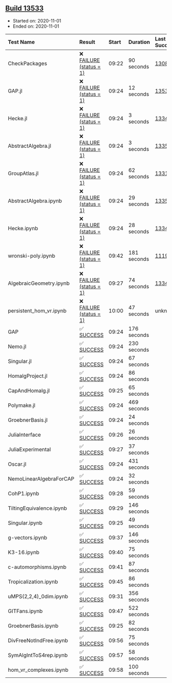 ## [Build 13533](https://oscarci.mathematik.uni-kl.de/job/oscar/13533/)

* Started on: 2020-11-01
* Ended on: 2020-11-01

| Test Name    | Result | Start | Duration | Last Success | First Failure |
|:-------------|:-------|:------|:---------|:-------------|:--------------|
| CheckPackages | ❌ [FAILURE (status = 1)](https://oscarci.mathematik.uni-kl.de/job/oscar/13533/artifact/logs/build-13533/CheckPackages.log) | 09:22 | 90 seconds | [13085](https://oscarci.mathematik.uni-kl.de/job/oscar/13085/) | [13086](https://oscarci.mathematik.uni-kl.de/job/oscar/13086/) |
| GAP.jl | ❌ [FAILURE (status = 1)](https://oscarci.mathematik.uni-kl.de/job/oscar/13533/artifact/logs/build-13533/GAP.jl.log) | 09:24 | 12 seconds | [13532](https://oscarci.mathematik.uni-kl.de/job/oscar/13532/) | [13533](https://oscarci.mathematik.uni-kl.de/job/oscar/13533/) |
| Hecke.jl | ❌ [FAILURE (status = 1)](https://oscarci.mathematik.uni-kl.de/job/oscar/13533/artifact/logs/build-13533/Hecke.jl.log) | 09:24 | 3 seconds | [13341](https://oscarci.mathematik.uni-kl.de/job/oscar/13341/) | [13342](https://oscarci.mathematik.uni-kl.de/job/oscar/13342/) |
| AbstractAlgebra.jl | ❌ [FAILURE (status = 1)](https://oscarci.mathematik.uni-kl.de/job/oscar/13533/artifact/logs/build-13533/AbstractAlgebra.jl.log) | 09:24 | 3 seconds | [13355](https://oscarci.mathematik.uni-kl.de/job/oscar/13355/) | [13356](https://oscarci.mathematik.uni-kl.de/job/oscar/13356/) |
| GroupAtlas.jl | ❌ [FAILURE (status = 1)](https://oscarci.mathematik.uni-kl.de/job/oscar/13533/artifact/logs/build-13533/GroupAtlas.jl.log) | 09:24 | 62 seconds | [13311](https://oscarci.mathematik.uni-kl.de/job/oscar/13311/) | [13312](https://oscarci.mathematik.uni-kl.de/job/oscar/13312/) |
| AbstractAlgebra.ipynb | ❌ [FAILURE (status = 1)](https://oscarci.mathematik.uni-kl.de/job/oscar/13533/artifact/logs/build-13533/AbstractAlgebra.ipynb.log) | 09:24 | 29 seconds | [13355](https://oscarci.mathematik.uni-kl.de/job/oscar/13355/) | [13356](https://oscarci.mathematik.uni-kl.de/job/oscar/13356/) |
| Hecke.ipynb | ❌ [FAILURE (status = 1)](https://oscarci.mathematik.uni-kl.de/job/oscar/13533/artifact/logs/build-13533/Hecke.ipynb.log) | 09:24 | 28 seconds | [13341](https://oscarci.mathematik.uni-kl.de/job/oscar/13341/) | [13342](https://oscarci.mathematik.uni-kl.de/job/oscar/13342/) |
| wronski-poly.ipynb | ❌ [FAILURE (status = 1)](https://oscarci.mathematik.uni-kl.de/job/oscar/13533/artifact/logs/build-13533/wronski-poly.ipynb.log) | 09:42 | 181 seconds | [11192](https://oscarci.mathematik.uni-kl.de/job/oscar/11192/) | [11193](https://oscarci.mathematik.uni-kl.de/job/oscar/11193/) |
| AlgebraicGeometry.ipynb | ❌ [FAILURE (status = 1)](https://oscarci.mathematik.uni-kl.de/job/oscar/13533/artifact/logs/build-13533/AlgebraicGeometry.ipynb.log) | 09:27 | 74 seconds | [13341](https://oscarci.mathematik.uni-kl.de/job/oscar/13341/) | [13342](https://oscarci.mathematik.uni-kl.de/job/oscar/13342/) |
| persistent_hom_vr.ipynb | ❌ [FAILURE (status = 1)](https://oscarci.mathematik.uni-kl.de/job/oscar/13533/artifact/logs/build-13533/persistent_hom_vr.ipynb.log) | 10:00 | 47 seconds | unknown | unknown |
| GAP | ✅ [SUCCESS](https://oscarci.mathematik.uni-kl.de/job/oscar/13533/artifact/logs/build-13533/GAP.log) | 09:24 | 176 seconds |  |  |
| Nemo.jl | ✅ [SUCCESS](https://oscarci.mathematik.uni-kl.de/job/oscar/13533/artifact/logs/build-13533/Nemo.jl.log) | 09:24 | 230 seconds |  |  |
| Singular.jl | ✅ [SUCCESS](https://oscarci.mathematik.uni-kl.de/job/oscar/13533/artifact/logs/build-13533/Singular.jl.log) | 09:24 | 67 seconds |  |  |
| HomalgProject.jl | ✅ [SUCCESS](https://oscarci.mathematik.uni-kl.de/job/oscar/13533/artifact/logs/build-13533/HomalgProject.jl.log) | 09:24 | 86 seconds |  |  |
| CapAndHomalg.jl | ✅ [SUCCESS](https://oscarci.mathematik.uni-kl.de/job/oscar/13533/artifact/logs/build-13533/CapAndHomalg.jl.log) | 09:25 | 65 seconds |  |  |
| Polymake.jl | ✅ [SUCCESS](https://oscarci.mathematik.uni-kl.de/job/oscar/13533/artifact/logs/build-13533/Polymake.jl.log) | 09:24 | 469 seconds |  |  |
| GroebnerBasis.jl | ✅ [SUCCESS](https://oscarci.mathematik.uni-kl.de/job/oscar/13533/artifact/logs/build-13533/GroebnerBasis.jl.log) | 09:24 | 24 seconds |  |  |
| JuliaInterface | ✅ [SUCCESS](https://oscarci.mathematik.uni-kl.de/job/oscar/13533/artifact/logs/build-13533/JuliaInterface.log) | 09:26 | 26 seconds |  |  |
| JuliaExperimental | ✅ [SUCCESS](https://oscarci.mathematik.uni-kl.de/job/oscar/13533/artifact/logs/build-13533/JuliaExperimental.log) | 09:27 | 37 seconds |  |  |
| Oscar.jl | ✅ [SUCCESS](https://oscarci.mathematik.uni-kl.de/job/oscar/13533/artifact/logs/build-13533/Oscar.jl.log) | 09:24 | 431 seconds |  |  |
| NemoLinearAlgebraForCAP | ✅ [SUCCESS](https://oscarci.mathematik.uni-kl.de/job/oscar/13533/artifact/logs/build-13533/NemoLinearAlgebraForCAP.log) | 09:24 | 32 seconds |  |  |
| CohP1.ipynb | ✅ [SUCCESS](https://oscarci.mathematik.uni-kl.de/job/oscar/13533/artifact/logs/build-13533/CohP1.ipynb.log) | 09:28 | 59 seconds |  |  |
| TiltingEquivalence.ipynb | ✅ [SUCCESS](https://oscarci.mathematik.uni-kl.de/job/oscar/13533/artifact/logs/build-13533/TiltingEquivalence.ipynb.log) | 09:29 | 146 seconds |  |  |
| Singular.ipynb | ✅ [SUCCESS](https://oscarci.mathematik.uni-kl.de/job/oscar/13533/artifact/logs/build-13533/Singular.ipynb.log) | 09:25 | 49 seconds |  |  |
| g-vectors.ipynb | ✅ [SUCCESS](https://oscarci.mathematik.uni-kl.de/job/oscar/13533/artifact/logs/build-13533/g-vectors.ipynb.log) | 09:37 | 146 seconds |  |  |
| K3-16.ipynb | ✅ [SUCCESS](https://oscarci.mathematik.uni-kl.de/job/oscar/13533/artifact/logs/build-13533/K3-16.ipynb.log) | 09:40 | 75 seconds |  |  |
| c-automorphisms.ipynb | ✅ [SUCCESS](https://oscarci.mathematik.uni-kl.de/job/oscar/13533/artifact/logs/build-13533/c-automorphisms.ipynb.log) | 09:41 | 87 seconds |  |  |
| Tropicalization.ipynb | ✅ [SUCCESS](https://oscarci.mathematik.uni-kl.de/job/oscar/13533/artifact/logs/build-13533/Tropicalization.ipynb.log) | 09:45 | 86 seconds |  |  |
| uMPS(2,2,4)_0dim.ipynb | ✅ [SUCCESS](https://oscarci.mathematik.uni-kl.de/job/oscar/13533/artifact/logs/build-13533/uMPS-2-2-4-_0dim.ipynb.log) | 09:31 | 356 seconds |  |  |
| GITFans.ipynb | ✅ [SUCCESS](https://oscarci.mathematik.uni-kl.de/job/oscar/13533/artifact/logs/build-13533/GITFans.ipynb.log) | 09:47 | 522 seconds |  |  |
| GroebnerBasis.ipynb | ✅ [SUCCESS](https://oscarci.mathematik.uni-kl.de/job/oscar/13533/artifact/logs/build-13533/GroebnerBasis.ipynb.log) | 09:25 | 82 seconds |  |  |
| DivFreeNotIndFree.ipynb | ✅ [SUCCESS](https://oscarci.mathematik.uni-kl.de/job/oscar/13533/artifact/logs/build-13533/DivFreeNotIndFree.ipynb.log) | 09:56 | 75 seconds |  |  |
| SymAlgIntToS4rep.ipynb | ✅ [SUCCESS](https://oscarci.mathematik.uni-kl.de/job/oscar/13533/artifact/logs/build-13533/SymAlgIntToS4rep.ipynb.log) | 09:57 | 58 seconds |  |  |
| hom_vr_complexes.ipynb | ✅ [SUCCESS](https://oscarci.mathematik.uni-kl.de/job/oscar/13533/artifact/logs/build-13533/hom_vr_complexes.ipynb.log) | 09:58 | 100 seconds |  |  |

